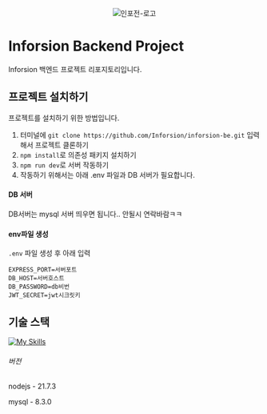 

<div align="center" style="margin: 30px;border-radius: 30%;">
<img style="overflow:hidden" src="https://avatars.githubusercontent.com/u/175222118?s=200&v=4" alt="인포전-로고"/>
</div>

# Inforsion Backend Project

Inforsion 백엔드 프로젝트 리포지토리입니다.


## 프로젝트 설치하기

프로젝트를 설치하기 위한 방법입니다.
1. 터미널에 `git clone https://github.com/Inforsion/inforsion-be.git` 입력해서 프로젝트 클론하기
2. `npm install`로 의존성 패키지 설치하기
3. `npm run dev`로 서버 작동하기
4. 작동하기 위해서는 아래 .env 파일과 DB 서버가 필요합니다.

#### DB 서버
DB서버는 mysql 서버 띄우면 됩니다.. 안될시 연락바람ㅋㅋ

#### env파일 생성
`.env` 파일 생성 후 아래 입력
```text
EXPRESS_PORT=서버포트
DB_HOST=서버호스트
DB_PASSWORD=db비번
JWT_SECRET=jwt시크릿키
```

## 기술 스택
[![My Skills](https://skillicons.dev/icons?i=nodejs,express,mysql,sequelize&perline=4)](https://skillicons.dev)

###### 버전
nodejs - 21.7.3

mysql - 8.3.0

